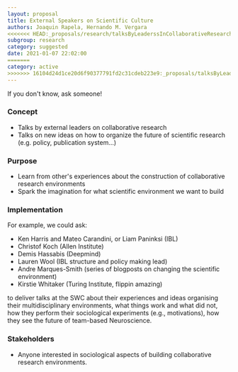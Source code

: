 ```yaml
---
layout: proposal
title: External Speakers on Scientific Culture
authors: Joaquin Rapela, Hernando M. Vergara
<<<<<<< HEAD:_proposals/research/talksByLeaderssInCollaborativeResearch.md
subgroup: research
category: suggested
date: 2021-01-07 22:02:00
=======
category: active
>>>>>>> 16104d24d1ce20d6f90377791fd2c31cdeb223e9:_proposals/talksByLeaderssInCollaborativeResearch.md
---
```


If you don't know, ask someone!

<!--end summary-->

### Concept

- Talks by external leaders on collaborative research
- Talks on new ideas on how to organize the future of scientific research (e.g. policy, publication system...)

### Purpose

- Learn from other's experiences about the construction of collaborative research environments
- Spark the imagination for what scientific environment we want to build


### Implementation

For example, we could ask:

- Ken Harris and Mateo Carandini, or Liam Paninksi (IBL)
- Christof Koch (Allen Institute)
- Demis Hassabis (Deepmind)
- Lauren Wool (IBL structure and policy making lead)
- Andre Marques-Smith (series of blogposts on changing the scientific environment)
- Kirstie Whitaker (Turing Institute, flippin amazing)

to deliver talks at the SWC about their experiences and ideas organising their multidisciplinary environments, what things work and what did not, how they perform their sociological experiments (e.g., motivations), how they see the future of team-based Neuroscience.

### Stakeholders

- Anyone interested in sociological aspects of building collaborative research environments.

